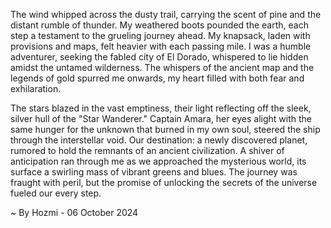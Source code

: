 
The wind whipped across the dusty trail, carrying the scent of pine and the distant rumble of thunder. My weathered boots pounded the earth, each step a testament to the grueling journey ahead. My knapsack, laden with provisions and maps, felt heavier with each passing mile. I was a humble adventurer, seeking the fabled city of El Dorado, whispered to lie hidden amidst the untamed wilderness. The whispers of the ancient map and the legends of gold spurred me onwards, my heart filled with both fear and exhilaration.

The stars blazed in the vast emptiness, their light reflecting off the sleek, silver hull of the "Star Wanderer." Captain Amara, her eyes alight with the same hunger for the unknown that burned in my own soul, steered the ship through the interstellar void. Our destination: a newly discovered planet, rumored to hold the remnants of an ancient civilization.  A shiver of anticipation ran through me as we approached the mysterious world, its surface a swirling mass of vibrant greens and blues. The journey was fraught with peril, but the promise of unlocking the secrets of the universe fueled our every step. 

~ By Hozmi - 06 October 2024
